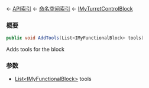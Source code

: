 ← [API索引](Api-Index) ← [命名空间索引](Namespace-Index) ← [IMyTurretControlBlock](SpaceEngineers.Game.ModAPI.Ingame.IMyTurretControlBlock)

### 概要

```csharp
public void AddTools(List<IMyFunctionalBlock> tools)
```

Adds tools for the block

### 参数

* [List&lt;IMyFunctionalBlock&gt;](https://docs.microsoft.com/en-us/dotnet/api/System.Collections.Generic.List-1?view=netframework-4.6) tools
